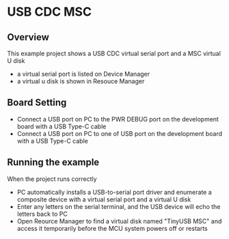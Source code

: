 # USB CDC MSC

## Overview

This example project shows a USB CDC virtual serial port and a MSC virtual U disk

- a virtual serial port is listed on Device Manager
- a virtual u disk is shown in Resouce Manager

## Board Setting

- Connect a USB port on PC to the PWR DEBUG port on the development board with a USB Type-C cable
- Connect a USB port on PC to one of USB port on the development board with a USB Type-C cable

## Running the example

When the project runs correctly

- PC automatically installs a USB-to-serial port driver and enumerate a composite device with a virtual serial port and a virtual U disk
- Enter any letters on the serial terminal, and the USB device will echo the letters back to PC
- Open Reource Manager to find a virtual disk named "TinyUSB MSC" and access it temporarily before the MCU system powers off or restarts
